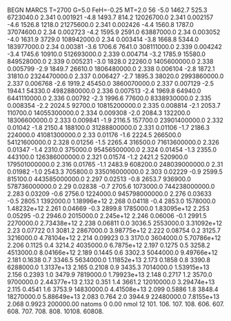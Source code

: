 BEGN
MARCS T=2700 G=5.0 FeH=-0.25 MT=2.0
                  56
-5.0 1462.7 525.3 6723040.0 2.341 0.001921 
-4.8 1493.7 814.2 12026700.0 2.341 0.002157 
-4.6 1526.8 1218.0 21275600.0 2.341 0.002426 
-4.4 1560.8 1787.0 37074600.0 2.34 0.002723 
-4.2 1595.9 2591.0 63887000.0 2.34 0.003052 
-4.0 1631.9 3729.0 108942000.0 2.34 0.003414 
-3.8 1668.8 5344.0 183977000.0 2.34 0.00381 
-3.6 1706.6 7641.0 308111000.0 2.339 0.004242 
-3.4 1745.6 10910.0 512693000.0 2.339 0.004714 
-3.2 1785.9 15580.0 849528000.0 2.339 0.005231 
-3.0 1828.0 22260.0 1405600000.0 2.338 0.005799 
-2.9 1849.7 26610.0 1806480000.0 2.338 0.006104 
-2.8 1872.1 31810.0 2324470000.0 2.337 0.006427 
-2.7 1895.3 38020.0 2993860000.0 2.337 0.006768 
-2.6 1919.2 45450.0 3860070000.0 2.337 0.007129 
-2.5 1944.1 54330.0 4982880000.0 2.336 0.007513 
-2.4 1969.8 64940.0 6441110000.0 2.336 0.00792 
-2.3 1996.6 77600.0 8338930000.0 2.335 0.008354 
-2.2 2024.5 92700.0 10815200000.0 2.335 0.008814 
-2.1 2053.7 110700.0 14055300000.0 2.334 0.009308 
-2.0 2084.3 132200.0 18306600000.0 2.333 0.009841 
-1.9 2116.5 157700.0 23901400000.0 2.332 0.01042 
-1.8 2150.4 188100.0 31288800000.0 2.331 0.01106 
-1.7 2186.3 224000.0 41081300000.0 2.33 0.01176 
-1.6 2224.5 266500.0 54121600000.0 2.328 0.01256 
-1.5 2265.4 316500.0 71613600000.0 2.326 0.01347 
-1.4 2310.0 375000.0 95456500000.0 2.324 0.01454 
-1.3 2355.0 443100.0 126386000000.0 2.321 0.01574 
-1.2 2421.2 520900.0 179501000000.0 2.316 0.01765 
-1.1 2483.9 608200.0 248039000000.0 2.31 0.01982 
-1.0 2543.3 705800.0 335016000000.0 2.303 0.02229 
-0.9 2599.5 815100.0 443585000000.0 2.297 0.02513 
-0.8 2653.7 936900.0 578736000000.0 2.29 0.02838 
-0.7 2705.6 1073000.0 744238000000.0 2.283 0.03209 
-0.6 2756.0 1224000.0 945798000000.0 2.276 0.03633 
-0.5 2805.1 1392000.0 1.18996e+12 2.268 0.04118 
-0.4 2853.0 1578000.0 1.48232e+12 2.261 0.04669 
-0.3 2899.8 1785000.0 1.83095e+12 2.253 0.05295 
-0.2 2946.0 2015000.0 2.245e+12 2.246 0.06006 
-0.1 2991.5 2270000.0 2.73438e+12 2.238 0.06811 
0.0 3036.5 2553000.0 3.31092e+12 2.23 0.07722 
0.1 3081.2 2867000.0 3.98775e+12 2.222 0.08754 
0.2 3125.7 3216000.0 4.78104e+12 2.214 0.09923 
0.3 3170.0 3604000.0 5.70786e+12 2.206 0.1125 
0.4 3214.2 4035000.0 6.7875e+12 2.197 0.1275 
0.5 3258.2 4513000.0 8.04166e+12 2.189 0.1445 
0.6 3302.3 5044000.0 9.49766e+12 2.181 0.1638 
0.7 3346.5 5634000.0 1.11852e+13 2.173 0.1858 
0.8 3390.8 6288000.0 1.3137e+13 2.165 0.2108 
0.9 3435.3 7014000.0 1.53915e+13 2.156 0.2393 
1.0 3479.9 7819000.0 1.79923e+13 2.148 0.2717 
1.2 3570.0 9700000.0 2.44377e+13 2.132 0.351 
1.4 3661.2 12010000.0 3.29474e+13 2.115 0.4541 
1.6 3753.9 14830000.0 4.41508e+13 2.099 0.5886 
1.8 3848.4 18270000.0 5.88649e+13 2.083 0.764 
2.0 3944.9 22480000.0 7.8155e+13 2.068 0.9923 
200000.00
natoms              0      0.00
nmol          12
          101.         106.       107.      108.         606.        607.        608.
          707.         708.       808.    10108.       60808.
